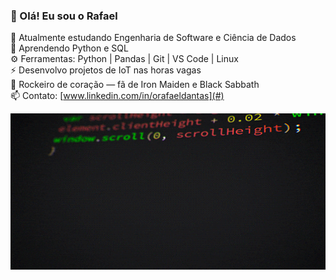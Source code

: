 
<!--
**orafaeldantas/orafaeldantas** is a ✨ _special_ ✨ repository because its `README.md` (this file) appears on your GitHub profile.

Here are some ideas to get you started:

- 🔭 I’m currently working on ...
- 🌱 I’m currently learning ...
- 👯 I’m looking to collaborate on ...
- 🤔 I’m looking for help with ...
- 💬 Ask me about ...
- 📫 How to reach me: ...
- 😄 Pronouns: ...
- ⚡ Fun fact: ...
-->

### 👋 Olá! Eu sou o Rafael

🔭 Atualmente estudando Engenharia de Software e Ciência de Dados <br/>
🌱 Aprendendo Python e SQL <br/> 
⚙️ Ferramentas: Python | Pandas | Git | VS Code | Linux <br/>
⚡ Desenvolvo projetos de IoT nas horas vagas <br/>
🎸 Rockeiro de coração — fã de Iron Maiden e Black Sabbath <br/> 
📫 Contato: [www.linkedin.com/in/orafaeldantas](#) <br/>

<div>
   <img align="center" alt="Rafael-Gif" height="250" width="600" src="https://github.com/orafaeldantas/orafaeldantas/blob/main/programmingGif.gif">
 </div>  

##
<!--
<div style="display: inline_block"><br>
  <img align="center" alt="Rafael-Arduino" height="30" width="40" src="https://cdn.jsdelivr.net/gh/devicons/devicon/icons/arduino/arduino-original-wordmark.svg">
  <img align="center" alt="Rafael-C" height="30" width="40" src="https://cdn.jsdelivr.net/gh/devicons/devicon/icons/c/c-original.svg">
  <img align="center" alt="Rafael-C++" height="30" width="40" src="https://cdn.jsdelivr.net/gh/devicons/devicon/icons/cplusplus/cplusplus-original.svg">
  <img align="center" alt="Rafael-Linux" height="30" width="40" src="https://cdn.jsdelivr.net/gh/devicons/devicon/icons/linux/linux-original.svg">
  <img align="center" alt="Rafael-Linux" height="30" width="40" src="https://cdn.jsdelivr.net/gh/devicons/devicon/icons/putty/putty-original.svg">
  
</div>
-->




